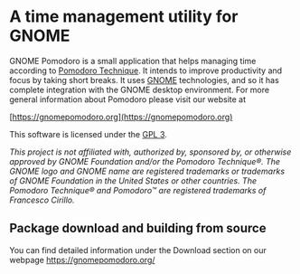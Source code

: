 # A time management utility for GNOME

GNOME Pomodoro is a small application that helps managing time according to [Pomodoro Technique](https://en.wikipedia.org/wiki/Pomodoro_Technique). It intends to improve productivity and focus by taking short breaks. It
uses [GNOME](https://www.gnome.org/) technologies, and so it has complete integration with the GNOME desktop environment. For more general information about Pomodoro please visit our website at

[https://gnomepomodoro.org](https://gnomepomodoro.org)

This software is licensed under the [GPL 3](https://github.com/gnome-pomodoro/gnome-pomodoro/blob/master/COPYING).

*This project is not affiliated with, authorized by, sponsored by, or otherwise approved by GNOME Foundation and/or the Pomodoro Technique®. The GNOME logo and GNOME name are registered trademarks or trademarks of GNOME Foundation in the United States or other countries. The Pomodoro Technique® and Pomodoro™ are registered trademarks of Francesco Cirillo.*


## Package download and building from source

You can find detailed information under the Download section on our webpage https://gnomepomodoro.org/
